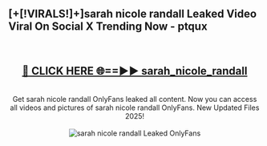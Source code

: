<h2>[+[!VIRALS!]+]sarah nicole randall Leaked Video Viral On Social X Trending Now - ptqux</h2>
<br>
<div align="center">
<h2><a href="https://libra.edu.pl?sarah_nicole_randall" rel="nofollow">🔴 CLICK HERE 🌐==►► sarah_nicole_randall</a></h2>
<br>
Get sarah nicole randall OnlyFans leaked all content. Now you can access all videos and pictures of sarah nicole randall OnlyFans. New Updated Files 2025!
<br>
<br>
<a href="https://libra.edu.pl?sarah_nicole_randall" rel="nofollow" data-target="animated-image.originalLink"><img src="https://i.ibb.co.com/WyWwxjT/player-gif2.gif" alt="sarah nicole randall Leaked OnlyFans" style="max-width: 100%; display: inline-block;" data-target="animated-image.originalImage"></a>
</div>
<br>